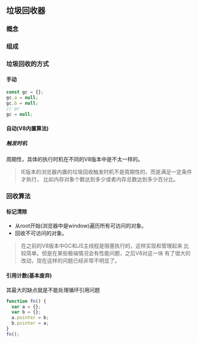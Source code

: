 ## 垃圾回收器

### 概念

### 组成

### 垃圾回收的方式

#### 手动

```js
const gc = {};
gc.a = null;
gc.b = null;
// or 
gc = null;
```
#### 自动(V8内置算法)

##### 触发时机

周期性，具体的执行时机在不同的V8版本中是不太一样的。

> IE版本的浏览器内置的垃圾回收触发时机不是周期性的，而是满足一定条件才执行，
比如内存对象个数达到多少或者内存总数达到多少百分比。

### 回收算法

#### 标记清除

- 从root开始(浏览器中是window)遍历所有可访问的对象。
- 回收不可访问的对象。

> 在之前的V8版本中GC和JS主线程是阻塞执行的，这样实现和管理起来
比较简单。但是在某些极端情况会有性能问题，之后V8对这一块
有了很大的改动，现在这样的问题已经非常不明显了。

#### 引用计数(基本废弃)

其最大的缺点就是不能处理循环引用问题

```js
function fn() {
  var a = {};
  var b = {};
  a.pointer = b;
  b.pointer = a;
}
fn();
```
